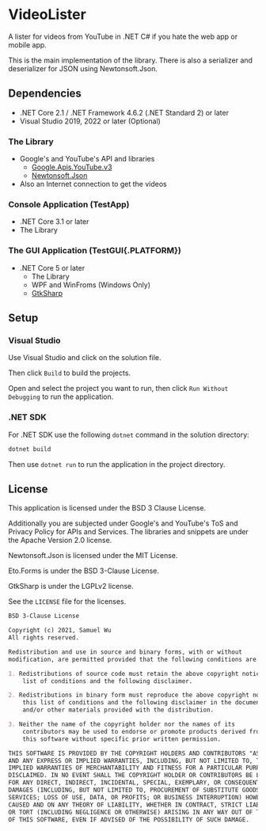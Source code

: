 # VideoLister

A lister for videos from YouTube in .NET C# if you hate the web app or mobile
app.

This is the main implementation of the library. There is also a serializer and
deserializer for JSON using Newtonsoft.Json.

## Dependencies

- .NET Core 2.1 / .NET Framework 4.6.2 (.NET Standard 2) or later
- Visual Studio 2019, 2022 or later (Optional)

### The Library

- Google's and YouTube's API and libraries
  - [Google.Apis.YouTube.v3](https://developers.google.com/youtube/v3/)
  - [Newtonsoft.Json](https://www.newtonsoft.com/)
- Also an Internet connection to get the videos

### Console Application (TestApp)

- .NET Core 3.1 or later
- The Library

### The GUI Application (TestGUI{.PLATFORM})

- .NET Core 5 or later
  - The Library
  - WPF and WinFroms (Windows Only)
  - [GtkSharp](https://github.com/GtkSharp/GtkSharp)

## Setup

### Visual Studio

Use Visual Studio and click on the solution file.

Then click `Build` to build the projects.

Open and select the project you want to run,
then click `Run Without Debugging` to run the application.

### .NET SDK

For .NET SDK use the following `dotnet` command in the solution directory:

```bash
dotnet build
```

Then use `dotnet run` to run the application in the project directory.

## License

This application is licensed under the BSD 3 Clause License.

Additionally you are subjected under Google's and YouTube's ToS and Privacy
Policy for APIs and Services. The libraries and snippets are under the Apache
Version 2.0 license.

Newtonsoft.Json is licensed under the MIT License.

Eto.Forms is under the BSD 3-Clause License.

GtkSharp is under the LGPLv2 license.

See the `LICENSE` file for the licenses.

```markdown
BSD 3-Clause License

Copyright (c) 2021, Samuel Wu
All rights reserved.

Redistribution and use in source and binary forms, with or without
modification, are permitted provided that the following conditions are met:

1. Redistributions of source code must retain the above copyright notice, this
    list of conditions and the following disclaimer.

2. Redistributions in binary form must reproduce the above copyright notice,
    this list of conditions and the following disclaimer in the documentation
    and/or other materials provided with the distribution.

3. Neither the name of the copyright holder nor the names of its
    contributors may be used to endorse or promote products derived from
    this software without specific prior written permission.

THIS SOFTWARE IS PROVIDED BY THE COPYRIGHT HOLDERS AND CONTRIBUTORS "AS IS"
AND ANY EXPRESS OR IMPLIED WARRANTIES, INCLUDING, BUT NOT LIMITED TO, THE
IMPLIED WARRANTIES OF MERCHANTABILITY AND FITNESS FOR A PARTICULAR PURPOSE ARE
DISCLAIMED. IN NO EVENT SHALL THE COPYRIGHT HOLDER OR CONTRIBUTORS BE LIABLE
FOR ANY DIRECT, INDIRECT, INCIDENTAL, SPECIAL, EXEMPLARY, OR CONSEQUENTIAL
DAMAGES (INCLUDING, BUT NOT LIMITED TO, PROCUREMENT OF SUBSTITUTE GOODS OR
SERVICES; LOSS OF USE, DATA, OR PROFITS; OR BUSINESS INTERRUPTION) HOWEVER
CAUSED AND ON ANY THEORY OF LIABILITY, WHETHER IN CONTRACT, STRICT LIABILITY,
OR TORT (INCLUDING NEGLIGENCE OR OTHERWISE) ARISING IN ANY WAY OUT OF THE USE
OF THIS SOFTWARE, EVEN IF ADVISED OF THE POSSIBILITY OF SUCH DAMAGE.
```
